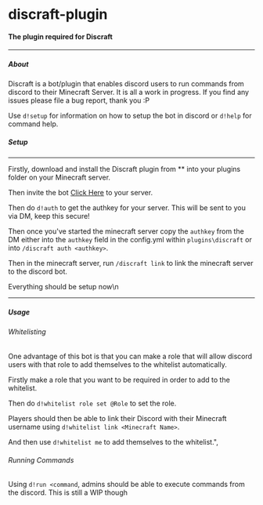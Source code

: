 <h1>discraft-plugin</h1>
<h4>The plugin required for Discraft</h4>
<hr>
<h5>About</h5>
Discraft is a bot/plugin that enables discord users to run commands from discord to their Minecraft Server. It is all a work in progress. If you find any issues please file a bug report, thank you :P

Use `d!setup` for information on how to setup the bot in discord or `d!help` for command help.

<h5>Setup</h5>
<hr>
Firstly, download and install the Discraft plugin from *<ENTER URL>* into your plugins folder on your Minecraft server.

Then invite the bot <a href="https://discord.com/oauth2/authorize?client_id=714564857822969868&scope=bot&permissions=150528">Click Here</a> to your server.

Then do `d!auth` to get the authkey for your server. This will be sent to you via DM, keep this secure!

Then once you've started the minecraft server copy the `authkey` from the DM either into the `authkey` field in the config.yml within `plugins\discraft` or into `/discraft auth <authkey>`.

Then in the minecraft server, run `/discraft link` to link the minecraft server to the discord bot.

Everything should be setup now\n 

<hr>
<h5>Usage</h5>
<h6>Whitelisting</h6>
One advantage of this bot is that you can make a role that will allow discord users with that role to add themselves to the whitelist automatically.

Firstly make a role that you want to be required in order to add to the whitelist.

Then do `d!whitelist role set @Role` to set the role.

Players should then be able to link their Discord with their Minecraft username using `d!whitelist link <Minecraft Name>`.

And then use `d!whitelist me` to add themselves to the whitelist.",

<h6>Running Commands</h6>

Using `d!run <command`, admins should be able to execute commands from the discord. This is still a WIP though
                  
